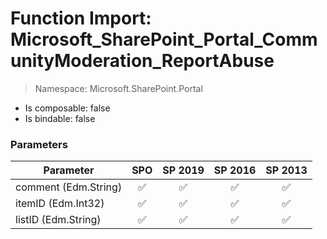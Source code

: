 # Function Import: Microsoft_SharePoint_Portal_CommunityModeration_ReportAbuse

> Namespace: Microsoft.SharePoint.Portal

- Is composable: false
- Is bindable: false

### Parameters

Parameter | SPO | SP 2019 | SP 2016 | SP 2013
----------|:---:|:-------:|:-------:|:-------:
comment (Edm.String) | ✅ | ✅ | ✅ | ✅
itemID (Edm.Int32) | ✅ | ✅ | ✅ | ✅
listID (Edm.String) | ✅ | ✅ | ✅ | ✅